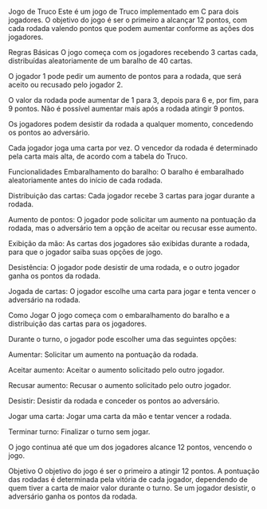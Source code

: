 Jogo de Truco
Este é um jogo de Truco implementado em C para dois jogadores. O objetivo do jogo é ser o primeiro a alcançar 12 pontos, com cada rodada valendo pontos que podem aumentar conforme as ações dos jogadores.

Regras Básicas
O jogo começa com os jogadores recebendo 3 cartas cada, distribuídas aleatoriamente de um baralho de 40 cartas.

O jogador 1 pode pedir um aumento de pontos para a rodada, que será aceito ou recusado pelo jogador 2.

O valor da rodada pode aumentar de 1 para 3, depois para 6 e, por fim, para 9 pontos. Não é possível aumentar mais após a rodada atingir 9 pontos.

Os jogadores podem desistir da rodada a qualquer momento, concedendo os pontos ao adversário.

Cada jogador joga uma carta por vez. O vencedor da rodada é determinado pela carta mais alta, de acordo com a tabela do Truco.

Funcionalidades
Embaralhamento do baralho: O baralho é embaralhado aleatoriamente antes do início de cada rodada.

Distribuição das cartas: Cada jogador recebe 3 cartas para jogar durante a rodada.

Aumento de pontos: O jogador pode solicitar um aumento na pontuação da rodada, mas o adversário tem a opção de aceitar ou recusar esse aumento.

Exibição da mão: As cartas dos jogadores são exibidas durante a rodada, para que o jogador saiba suas opções de jogo.

Desistência: O jogador pode desistir de uma rodada, e o outro jogador ganha os pontos da rodada.

Jogada de cartas: O jogador escolhe uma carta para jogar e tenta vencer o adversário na rodada.

Como Jogar
O jogo começa com o embaralhamento do baralho e a distribuição das cartas para os jogadores.

Durante o turno, o jogador pode escolher uma das seguintes opções:

Aumentar: Solicitar um aumento na pontuação da rodada.

Aceitar aumento: Aceitar o aumento solicitado pelo outro jogador.

Recusar aumento: Recusar o aumento solicitado pelo outro jogador.

Desistir: Desistir da rodada e conceder os pontos ao adversário.

Jogar uma carta: Jogar uma carta da mão e tentar vencer a rodada.

Terminar turno: Finalizar o turno sem jogar.

O jogo continua até que um dos jogadores alcance 12 pontos, vencendo o jogo.

Objetivo
O objetivo do jogo é ser o primeiro a atingir 12 pontos. A pontuação das rodadas é determinada pela vitória de cada jogador, dependendo de quem tiver a carta de maior valor durante o turno. Se um jogador desistir, o adversário ganha os pontos da rodada.
